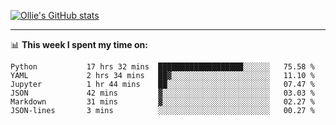 <!--
**icedpanda/icedpanda** is a ✨ _special_ ✨ repository because its `README.md` (this file) appears on your GitHub profile.

Here are some ideas to get you started:

- 🔭 I’m currently working on ...
- 🌱 I’m currently learning ...
- 👯 I’m looking to collaborate on ...
- 🤔 I’m looking for help with ...
- 💬 Ask me about ...
- 📫 How to reach me: ...
- 😄 Pronouns: ...
- ⚡ Fun fact: ...
-->
[![Ollie's GitHub stats](https://github-readme-stats-icedpanda.vercel.app/api?username=icedpanda&count_private=true&show_icons=true)](https://github.com/icedpanda)

---
📊 **This week I spent my time on:**
<!--START_SECTION:waka-->

```text
Python           17 hrs 32 mins  ███████████████████░░░░░░   75.58 %
YAML             2 hrs 34 mins   ██▓░░░░░░░░░░░░░░░░░░░░░░   11.10 %
Jupyter          1 hr 44 mins    ██░░░░░░░░░░░░░░░░░░░░░░░   07.47 %
JSON             42 mins         ▓░░░░░░░░░░░░░░░░░░░░░░░░   03.03 %
Markdown         31 mins         ▓░░░░░░░░░░░░░░░░░░░░░░░░   02.27 %
JSON-lines       3 mins          ░░░░░░░░░░░░░░░░░░░░░░░░░   00.27 %
```

<!--END_SECTION:waka-->
